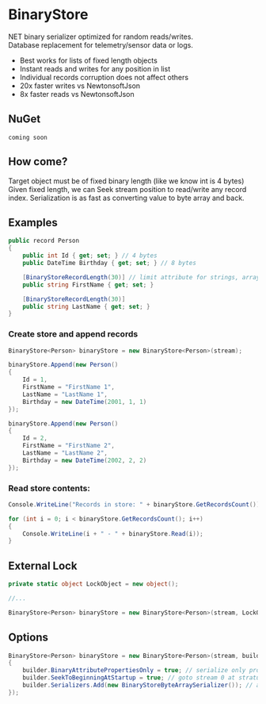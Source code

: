 # BinaryStore
NET binary serializer optimized for random reads/writes. <br>
Database replacement for telemetry/sensor data or logs.

* Best works for lists of fixed length objects 
* Instant reads and writes for any position in list
* Individual records corruption does not affect others
* 20x faster writes vs NewtonsoftJson
* 8x faster reads vs NewtonsoftJson

## NuGet
```
coming soon
```

## How come?
Target object must be of fixed binary length (like we know int is 4 bytes)
Given fixed length, we can Seek stream position to read/write any record index.
Serialization is as fast as converting value to byte array and back.



## Examples

```cs
public record Person
{
    public int Id { get; set; } // 4 bytes
    public DateTime Birthday { get; set; } // 8 bytes

    [BinaryStoreRecordLength(30)] // limit attribute for strings, arrays atc
    public string FirstName { get; set; }

    [BinaryStoreRecordLength(30)]
    public string LastName { get; set; }
}
```

### Create store and append records
```cs
BinaryStore<Person> binaryStore = new BinaryStore<Person>(stream);

binaryStore.Append(new Person()
{
    Id = 1,
    FirstName = "FirstName 1",
    LastName = "LastName 1",
    Birthday = new DateTime(2001, 1, 1)
});

binaryStore.Append(new Person()
{
    Id = 2,
    FirstName = "FirstName 2",
    LastName = "LastName 2",
    Birthday = new DateTime(2002, 2, 2)
});

```


### Read store contents:
```cs
Console.WriteLine("Records in store: " + binaryStore.GetRecordsCount());

for (int i = 0; i < binaryStore.GetRecordsCount(); i++)
{
    Console.WriteLine(i + " - " + binaryStore.Read(i));
}
```

## External Lock

```cs
private static object LockObject = new object();

//...

BinaryStore<Person> binaryStore = new BinaryStore<Person>(stream, LockObject);
```

## Options

```cs
BinaryStore<Person> binaryStore = new BinaryStore<Person>(stream, builder =>
{
    builder.BinaryAttributePropertiesOnly = true; // serialize only properties with [BinaryStoreRecord] attribute
    builder.SeekToBeginningAtStartup = true; // goto stream 0 at stratup 
    builder.Serializers.Add(new BinaryStoreByteArraySerializer()); // add your own type serializers
});
```
